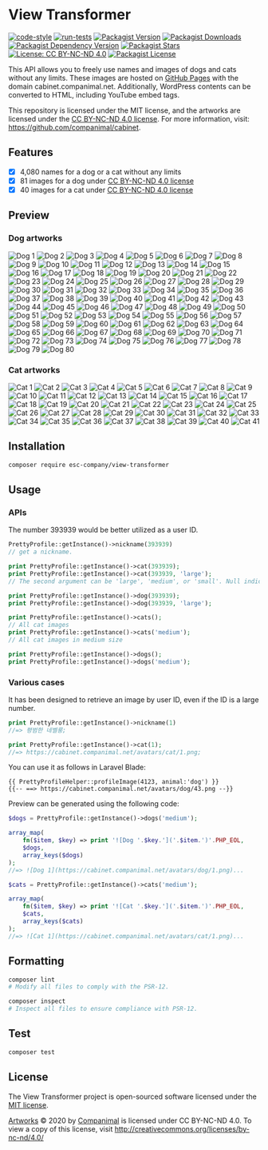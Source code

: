 # View Transformer

[![code-style](https://github.com/companimal/view-transformer/actions/workflows/code-style.yml/badge.svg)](https://github.com/companimal/view-transformer/actions/workflows/code-style.yml)
[![run-tests](https://github.com/companimal/view-transformer/actions/workflows/run-tests.yml/badge.svg)](https://github.com/companimal/view-transformer/actions/workflows/run-tests.yml)
[![Packagist Version](https://img.shields.io/packagist/v/esc-company/view-transformer)](https://packagist.org/packages/esc-company/view-transformer)
[![Packagist Downloads](https://img.shields.io/packagist/dt/esc-company/view-transformer)](https://packagist.org/packages/esc-company/view-transformer/stats)
[![Packagist Dependency Version](https://img.shields.io/packagist/dependency-v/esc-company/view-transformer/php)](https://packagist.org/packages/esc-company/view-transformer)
[![Packagist Stars](https://img.shields.io/packagist/stars/esc-company/view-transformer)](https://github.com/companimal/view-transformer/stargazers)
[![License: CC BY-NC-ND 4.0](https://img.shields.io/badge/License-CC_BY--NC--ND_4.0-lightgrey.svg)](https://creativecommons.org/licenses/by-nc-nd/4.0/)
[![Packagist License](https://img.shields.io/packagist/l/esc-company/view-transformer)](https://github.com/companimal/view-transformer/blob/main/LICENSE.md)

This API allows you to freely use names and images of dogs and cats without any limits. These images are hosted on [GitHub Pages](https://github.com/companimal/cabinet) with the domain cabinet.companimal.net. Additionally, WordPress contents can be converted to HTML, including YouTube embed tags.

This repository is licensed under the MIT license, and the artworks are licensed under the [CC BY-NC-ND 4.0 license](https://creativecommons.org/licenses/by-nc-nd/4.0/?ref=chooser-v1). For more information, visit: https://github.com/companimal/cabinet.

## Features

- [x] 4,080 names for a dog or a cat without any limits
- [x] 81 images for a dog under [CC BY-NC-ND 4.0 license](https://creativecommons.org/licenses/by-nc-nd/4.0/?ref=chooser-v1)
- [x] 40 images for a cat under [CC BY-NC-ND 4.0 license](https://creativecommons.org/licenses/by-nc-nd/4.0/?ref=chooser-v1)

## Preview

### Dog artworks

![Dog 1](https://cabinet.companimal.net/avatars/dog/medium/1.png)
![Dog 2](https://cabinet.companimal.net/avatars/dog/medium/2.png)
![Dog 3](https://cabinet.companimal.net/avatars/dog/medium/3.png)
![Dog 4](https://cabinet.companimal.net/avatars/dog/medium/4.png)
![Dog 5](https://cabinet.companimal.net/avatars/dog/medium/5.png)
![Dog 6](https://cabinet.companimal.net/avatars/dog/medium/6.png)
![Dog 7](https://cabinet.companimal.net/avatars/dog/medium/7.png)
![Dog 8](https://cabinet.companimal.net/avatars/dog/medium/8.png)
![Dog 9](https://cabinet.companimal.net/avatars/dog/medium/9.png)
![Dog 10](https://cabinet.companimal.net/avatars/dog/medium/10.png)
![Dog 11](https://cabinet.companimal.net/avatars/dog/medium/11.png)
![Dog 12](https://cabinet.companimal.net/avatars/dog/medium/12.png)
![Dog 13](https://cabinet.companimal.net/avatars/dog/medium/13.png)
![Dog 14](https://cabinet.companimal.net/avatars/dog/medium/14.png)
![Dog 15](https://cabinet.companimal.net/avatars/dog/medium/15.png)
![Dog 16](https://cabinet.companimal.net/avatars/dog/medium/16.png)
![Dog 17](https://cabinet.companimal.net/avatars/dog/medium/17.png)
![Dog 18](https://cabinet.companimal.net/avatars/dog/medium/18.png)
![Dog 19](https://cabinet.companimal.net/avatars/dog/medium/19.png)
![Dog 20](https://cabinet.companimal.net/avatars/dog/medium/20.png)
![Dog 21](https://cabinet.companimal.net/avatars/dog/medium/21.png)
![Dog 22](https://cabinet.companimal.net/avatars/dog/medium/22.png)
![Dog 23](https://cabinet.companimal.net/avatars/dog/medium/23.png)
![Dog 24](https://cabinet.companimal.net/avatars/dog/medium/24.png)
![Dog 25](https://cabinet.companimal.net/avatars/dog/medium/25.png)
![Dog 26](https://cabinet.companimal.net/avatars/dog/medium/26.png)
![Dog 27](https://cabinet.companimal.net/avatars/dog/medium/27.png)
![Dog 28](https://cabinet.companimal.net/avatars/dog/medium/28.png)
![Dog 29](https://cabinet.companimal.net/avatars/dog/medium/29.png)
![Dog 30](https://cabinet.companimal.net/avatars/dog/medium/30.png)
![Dog 31](https://cabinet.companimal.net/avatars/dog/medium/31.png)
![Dog 32](https://cabinet.companimal.net/avatars/dog/medium/32.png)
![Dog 33](https://cabinet.companimal.net/avatars/dog/medium/33.png)
![Dog 34](https://cabinet.companimal.net/avatars/dog/medium/34.png)
![Dog 35](https://cabinet.companimal.net/avatars/dog/medium/35.png)
![Dog 36](https://cabinet.companimal.net/avatars/dog/medium/36.png)
![Dog 37](https://cabinet.companimal.net/avatars/dog/medium/37.png)
![Dog 38](https://cabinet.companimal.net/avatars/dog/medium/38.png)
![Dog 39](https://cabinet.companimal.net/avatars/dog/medium/39.png)
![Dog 40](https://cabinet.companimal.net/avatars/dog/medium/40.png)
![Dog 41](https://cabinet.companimal.net/avatars/dog/medium/41.png)
![Dog 42](https://cabinet.companimal.net/avatars/dog/medium/42.png)
![Dog 43](https://cabinet.companimal.net/avatars/dog/medium/43.png)
![Dog 44](https://cabinet.companimal.net/avatars/dog/medium/44.png)
![Dog 45](https://cabinet.companimal.net/avatars/dog/medium/45.png)
![Dog 46](https://cabinet.companimal.net/avatars/dog/medium/46.png)
![Dog 47](https://cabinet.companimal.net/avatars/dog/medium/47.png)
![Dog 48](https://cabinet.companimal.net/avatars/dog/medium/48.png)
![Dog 49](https://cabinet.companimal.net/avatars/dog/medium/49.png)
![Dog 50](https://cabinet.companimal.net/avatars/dog/medium/50.png)
![Dog 51](https://cabinet.companimal.net/avatars/dog/medium/51.png)
![Dog 52](https://cabinet.companimal.net/avatars/dog/medium/52.png)
![Dog 53](https://cabinet.companimal.net/avatars/dog/medium/53.png)
![Dog 54](https://cabinet.companimal.net/avatars/dog/medium/54.png)
![Dog 55](https://cabinet.companimal.net/avatars/dog/medium/55.png)
![Dog 56](https://cabinet.companimal.net/avatars/dog/medium/56.png)
![Dog 57](https://cabinet.companimal.net/avatars/dog/medium/57.png)
![Dog 58](https://cabinet.companimal.net/avatars/dog/medium/58.png)
![Dog 59](https://cabinet.companimal.net/avatars/dog/medium/59.png)
![Dog 60](https://cabinet.companimal.net/avatars/dog/medium/60.png)
![Dog 61](https://cabinet.companimal.net/avatars/dog/medium/61.png)
![Dog 62](https://cabinet.companimal.net/avatars/dog/medium/62.png)
![Dog 63](https://cabinet.companimal.net/avatars/dog/medium/63.png)
![Dog 64](https://cabinet.companimal.net/avatars/dog/medium/64.png)
![Dog 65](https://cabinet.companimal.net/avatars/dog/medium/65.png)
![Dog 66](https://cabinet.companimal.net/avatars/dog/medium/66.png)
![Dog 67](https://cabinet.companimal.net/avatars/dog/medium/67.png)
![Dog 68](https://cabinet.companimal.net/avatars/dog/medium/68.png)
![Dog 69](https://cabinet.companimal.net/avatars/dog/medium/69.png)
![Dog 70](https://cabinet.companimal.net/avatars/dog/medium/70.png)
![Dog 71](https://cabinet.companimal.net/avatars/dog/medium/71.png)
![Dog 72](https://cabinet.companimal.net/avatars/dog/medium/72.png)
![Dog 73](https://cabinet.companimal.net/avatars/dog/medium/73.png)
![Dog 74](https://cabinet.companimal.net/avatars/dog/medium/74.png)
![Dog 75](https://cabinet.companimal.net/avatars/dog/medium/75.png)
![Dog 76](https://cabinet.companimal.net/avatars/dog/medium/76.png)
![Dog 77](https://cabinet.companimal.net/avatars/dog/medium/77.png)
![Dog 78](https://cabinet.companimal.net/avatars/dog/medium/78.png)
![Dog 79](https://cabinet.companimal.net/avatars/dog/medium/79.png)
![Dog 80](https://cabinet.companimal.net/avatars/dog/medium/80.png)

### Cat artworks

![Cat 1](https://cabinet.companimal.net/avatars/cat/medium/1.png)
![Cat 2](https://cabinet.companimal.net/avatars/cat/medium/2.png)
![Cat 3](https://cabinet.companimal.net/avatars/cat/medium/3.png)
![Cat 4](https://cabinet.companimal.net/avatars/cat/medium/4.png)
![Cat 5](https://cabinet.companimal.net/avatars/cat/medium/5.png)
![Cat 6](https://cabinet.companimal.net/avatars/cat/medium/6.png)
![Cat 7](https://cabinet.companimal.net/avatars/cat/medium/7.png)
![Cat 8](https://cabinet.companimal.net/avatars/cat/medium/8.png)
![Cat 9](https://cabinet.companimal.net/avatars/cat/medium/9.png)
![Cat 10](https://cabinet.companimal.net/avatars/cat/medium/10.png)
![Cat 11](https://cabinet.companimal.net/avatars/cat/medium/11.png)
![Cat 12](https://cabinet.companimal.net/avatars/cat/medium/12.png)
![Cat 13](https://cabinet.companimal.net/avatars/cat/medium/13.png)
![Cat 14](https://cabinet.companimal.net/avatars/cat/medium/14.png)
![Cat 15](https://cabinet.companimal.net/avatars/cat/medium/15.png)
![Cat 16](https://cabinet.companimal.net/avatars/cat/medium/16.png)
![Cat 17](https://cabinet.companimal.net/avatars/cat/medium/17.png)
![Cat 18](https://cabinet.companimal.net/avatars/cat/medium/18.png)
![Cat 19](https://cabinet.companimal.net/avatars/cat/medium/19.png)
![Cat 20](https://cabinet.companimal.net/avatars/cat/medium/20.png)
![Cat 21](https://cabinet.companimal.net/avatars/cat/medium/21.png)
![Cat 22](https://cabinet.companimal.net/avatars/cat/medium/22.png)
![Cat 23](https://cabinet.companimal.net/avatars/cat/medium/23.png)
![Cat 24](https://cabinet.companimal.net/avatars/cat/medium/24.png)
![Cat 25](https://cabinet.companimal.net/avatars/cat/medium/25.png)
![Cat 26](https://cabinet.companimal.net/avatars/cat/medium/26.png)
![Cat 27](https://cabinet.companimal.net/avatars/cat/medium/27.png)
![Cat 28](https://cabinet.companimal.net/avatars/cat/medium/28.png)
![Cat 29](https://cabinet.companimal.net/avatars/cat/medium/29.png)
![Cat 30](https://cabinet.companimal.net/avatars/cat/medium/30.png)
![Cat 31](https://cabinet.companimal.net/avatars/cat/medium/31.png)
![Cat 32](https://cabinet.companimal.net/avatars/cat/medium/32.png)
![Cat 33](https://cabinet.companimal.net/avatars/cat/medium/33.png)
![Cat 34](https://cabinet.companimal.net/avatars/cat/medium/34.png)
![Cat 35](https://cabinet.companimal.net/avatars/cat/medium/35.png)
![Cat 36](https://cabinet.companimal.net/avatars/cat/medium/36.png)
![Cat 37](https://cabinet.companimal.net/avatars/cat/medium/37.png)
![Cat 38](https://cabinet.companimal.net/avatars/cat/medium/38.png)
![Cat 39](https://cabinet.companimal.net/avatars/cat/medium/39.png)
![Cat 40](https://cabinet.companimal.net/avatars/cat/medium/40.png)
![Cat 41](https://cabinet.companimal.net/avatars/cat/medium/41.png)

## Installation

```sh
composer require esc-company/view-transformer
```

## Usage

### APIs

The number 393939 would be better utilized as a user ID.

```php
PrettyProfile::getInstance()->nickname(393939)
// get a nickname.

print PrettyProfile::getInstance()->cat(393939);
print PrettyProfile::getInstance()->cat(393939, 'large');
// The second argument can be 'large', 'medium', or 'small'. Null indicates the original size.

print PrettyProfile::getInstance()->dog(393939);
print PrettyProfile::getInstance()->dog(393939, 'large');

print PrettyProfile::getInstance()->cats();
// All cat images
print PrettyProfile::getInstance()->cats('medium');
// All cat images in medium size

print PrettyProfile::getInstance()->dogs();
print PrettyProfile::getInstance()->dogs('medium');
```

### Various cases

It has been designed to retrieve an image by user ID, even if the ID is a large number.

```php
print PrettyProfile::getInstance()->nickname(1)
//=> 평범한 네벨룽;
```

```php
print PrettyProfile::getInstance()->cat(1);
//=> https://cabinet.companimal.net/avatars/cat/1.png;
```

You can use it as follows in Laravel Blade:

```blade
{{ PrettyProfileHelper::profileImage(4123, animal:'dog') }}
{{-- ==> https://cabinet.companimal.net/avatars/dog/43.png --}}
```

Preview can be generated using the following code:

```php
$dogs = PrettyProfile::getInstance()->dogs('medium');

array_map(
    fn($item, $key) => print '![Dog '.$key.']('.$item.')'.PHP_EOL,
    $dogs,
    array_keys($dogs)
);
//=> ![Dog 1](https://cabinet.companimal.net/avatars/dog/1.png)...

$cats = PrettyProfile::getInstance()->cats('medium');

array_map(
    fn($item, $key) => print '![Cat '.$key.']('.$item.')'.PHP_EOL,
    $cats,
    array_keys($cats)
);
//=> ![Cat 1](https://cabinet.companimal.net/avatars/cat/1.png)...
```

## Formatting

```bash
composer lint
# Modify all files to comply with the PSR-12.

composer inspect
# Inspect all files to ensure compliance with PSR-12.
```

## Test

```sh
composer test
```

## License

The View Transformer project is open-sourced software licensed under the [MIT license](https://opensource.org/licenses/MIT).

[Artworks](https://github.com/companimal/cabinet) © 2020 by [Companimal](https://www.companimal.net) is licensed under CC BY-NC-ND 4.0. To view a copy of this license, visit http://creativecommons.org/licenses/by-nc-nd/4.0/
